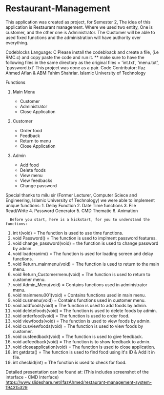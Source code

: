 # Restaurant-Management
This application was created as project, for Semester 2, The idea of this application is Restaurant management. Where we used two entity, One is customer, and the other one is Administrator. The Customer will be able to used fixed functions and the administration will have authority over everything.

Codeblocks
Language: C
Please install the codebloack and create a file, (i.e RMC.c) and copy paste the code and run it.
** make sure to have the following files in the same directory as the original files = 'int.txt', 'menu.txt', 'password.txt'
This project was done as a pair. Code Contributor: Ifaz Ahmed Aflan & ABM Fahim Shahriar.
Islamic University of Technology

Functions
1. Main Menu
    - Customer
    - Administrator
    - Close Application
    
2. Customer
    - Order food
    - Feedback
    - Return to menu
    - Close Application
3. Admin
    - Add food
    - Delete foods
    - View menu
    - View feedbacks
    - Change password
    
 Special thanks to milu sir (Former Lecturer, Computer Sciece and Engineering, Islamic University of Technology)
 we were able to implement unique functions:
      1. Delay Function
      2. Date Time functions
      3. File Read/Write
      4. Password Generator
      5. CMD Thematic
      6. Animation
      
      Before you start, here is a kickstart, for you to understand the functions:
1. int t(void) = The function is used to use time functions.
2. void Password() = The function is used to implment password features.
3. void change_password(void) = the function is used to change password by admin.
4. void loaderanim() = The function is used for loading screen and delay functions.
5. void Return_mainmenu(void) = The function is used to return to the main menu.
6. void Return_Customermenu(void) = The function is used to return to customer menu.
7. void Admin_Menu(void) = Contains functions used in administrator menu.
8. void mainmenu001(void) = Contains functions used in main menu.
9. void cusmenu(void) = Contains functions used in customer menu.
10. void addfoods(void) = The function is used to add foods by admin.
11. void deletefoods(void) = The function is used to delete foods by admin.
12. void orderfood(void) = The function is used to order food.
13. void viewfoods(void) = The function is used to view foods by admin.
14. void cusviewfoods(void) = The function is used to view foods by customer.
15. void cusfeedback(void) = The function is used to give feedback.
16. void adfeedback(void) = The function is to show feedback to admin.
17. void closeapplication(void) = The function is used to close application.
18. int getdata() = The function is used to find food using it's ID & Add it in file.
19. int checkid(int) = The function is used to check for food.

Detailed presentation can be found at: (This includes screenshot of the interface - CMD Interface)
https://www.slideshare.net/IfazAhmed/restaurant-management-system-194315329

